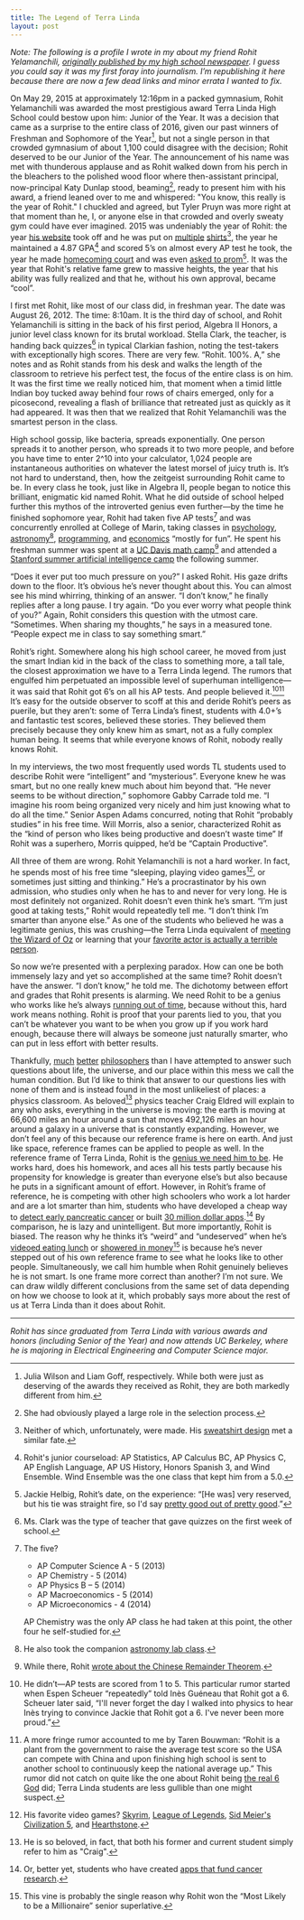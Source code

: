```yaml
---
title: The Legend of Terra Linda
layout: post
---
```


*Note: The following is a profile I wrote in my about my friend Rohit Yelamanchili, [originally published by my high school newspaper][1]. I guess you could say it was my first foray into journalism. I’m republishing it here because there are now a few dead links and minor errata I wanted to fix.*

On May 29, 2015 at approximately 12:16pm in a packed gymnasium, Rohit Yelamanchili was awarded the most prestigious award Terra Linda High School could bestow upon him: Junior of the Year. It was a decision that came as a surprise to the entire class of 2016, given our past winners of Freshman and Sophomore of the Year[^1], but not a single person in that crowded gymnasium of about 1,100 could disagree with the decision; Rohit deserved to be our Junior of the Year. The announcement of his name was met with thunderous applause and as Rohit walked down from his perch in the bleachers to the polished wood floor where then-assistant principal, now-principal Katy Dunlap stood, beaming[^2], ready to present him with his award, a friend leaned over to me and whispered: "You know, this really is the year of Rohit." I chuckled and agreed, but Tyler Pruyn was more right at that moment than he, I, or anyone else in that crowded and overly sweaty gym could have ever imagined. 2015 was undeniably the year of Rohit: the year [his website][2] took off and he was put on [multiple][3] [shirts][4][^3], the year he maintained a 4.87 GPA[^4] and scored 5’s on almost every AP test he took, the year he made [homecoming court][6] and was even [asked to prom][7][^5]. It was the year that Rohit's relative fame  grew to massive heights, the year that his ability was fully realized and that he, without his own approval, became “cool”.

I first met Rohit, like most of our class did, in freshman year. The date was August 26, 2012. The time: 8:10am. It is the third day of school, and Rohit Yelamanchili is sitting in the back of his first period, Algebra II Honors, a junior level class known for its brutal workload. Stella Clark, the teacher, is handing back quizzes[^6] in typical Clarkian fashion, noting the test-takers with exceptionally high scores. There are very few. “Rohit. 100%. A,” she notes and as Rohit stands from his desk and walks the length of the classroom to retrieve his perfect test, the focus of the entire class is on him. It was the first time we really noticed him, that moment when a timid little Indian boy tucked away behind four rows of chairs emerged, only for a picosecond, revealing a flash of brilliance that retreated just as quickly as it had appeared. It was then that we realized that Rohit Yelamanchili was the smartest person in the class.

High school gossip, like bacteria, spreads exponentially. One person spreads it to another person, who spreads it to two more people, and before you have time to enter 2^10 into your calculator, 1,024 people are instantaneous authorities on whatever the latest morsel of juicy truth is. It’s not hard to understand, then, how the zeitgeist surrounding Rohit came to be. In every class he took, just like in Algebra II, people began to notice this brilliant, enigmatic kid named Rohit. What he did outside of school helped further this mythos of the introverted genius even further—by the time he finished sophomore year, Rohit had taken five AP tests[^7] and was concurrently enrolled at College of Marin, taking classes in [psychology][9], [astronomy][10][^8], [programming][12], and [economics][13] “mostly for fun”. He spent his freshman summer was spent at a [UC Davis math camp][14][^9] and  attended a [Stanford summer artificial intelligence camp][17] the following summer.

“Does it ever put too much pressure on you?” I asked Rohit. His gaze drifts down to the floor. It’s obvious he’s never thought about this. You can almost see his mind whirring, thinking of an answer. “I don’t know,” he finally replies after a long pause. I try again. “Do you ever worry what people think of you?” Again, Rohit considers this question with the utmost care. “Sometimes. When sharing my thoughts,” he says in a measured tone. “People expect me in class to say something smart.”

Rohit’s right. Somewhere along his high school career, he moved from just the smart Indian kid in the back of the class to something more, a tall tale, the closest approximation we have to a Terra Linda legend. The rumors that engulfed him perpetuated an impossible level of superhuman intelligence—it was said that Rohit got 6’s on all his AP tests. And people believed it.[^10][^11] It’s easy for the outside observer to scoff at this and deride Rohit’s peers as puerile, but they aren’t: some of Terra Linda’s finest, students with 4.0+’s and fantastic test scores, believed these stories. They believed them precisely because they only knew him as smart, not as a fully complex human being. It seems that while everyone knows of Rohit, nobody really knows Rohit.

In my interviews, the two most frequently used words TL students used to describe Rohit were “intelligent” and “mysterious”. Everyone knew he was smart, but no one really knew much about him beyond that. “He never seems to be without direction,” sophomore Gabby Carrade told me. “I imagine his room being organized very nicely and him just knowing what to do all the time.” Senior Aspen Adams concurred, noting that Rohit “probably studies” in his free time. Will Morris, also a senior, characterized Rohit as the “kind of person who likes being productive and doesn’t waste time” If Rohit was a superhero, Morris quipped, he’d be “Captain Productive”.

All three of them are wrong. Rohit Yelamanchili is not a hard worker. In fact, he spends most of his free time “sleeping, playing video games[^12], or sometimes just sitting and thinking.” He’s a procrastinator by his own admission, who studies only when he has to and never for very long. He is most definitely not organized. Rohit doesn’t even think he’s smart. “I’m just good at taking tests,” Rohit would repeatedly tell me. “I don’t think I’m smarter than anyone else.” As one of the students who believed he was a legitimate genius, this was crushing—the Terra Linda equivalent of [meeting the Wizard of Oz][23] or learning that your [favorite actor is actually a terrible person][24].

So now we’re presented with a perplexing paradox. How can one be both immensely lazy and yet so accomplished at the same time? Rohit doesn’t have the answer. “I don’t know,” he told me. The dichotomy between effort and grades that Rohit presents is alarming. We need Rohit to be a genius who works like he’s always [running out of time][25], because without this, hard work means nothing. Rohit is proof that your parents lied to you, that you can’t be whatever you want to be when you grow up if you work hard enough, because there will always be someone just naturally smarter, who can put in less effort with better results.

Thankfully, [much][26] [better][27] [philosophers][28] than I have attempted to answer such questions about life, the universe, and our place within this mess we call the human condition. But I’d like to think that answer to our questions lies with none of them and is instead found in the most unlikeliest of places: a physics classroom. As beloved[^13] physics teacher Craig Eldred will explain to any who asks, everything in the universe is moving: the earth is moving at 66,600 miles an hour around a sun that moves 492,126 miles an hour around a galaxy in a universe that is constantly expanding. However, we don’t feel any of this because our reference frame is here on earth. And just like space, reference frames can be applied to people as well. In the reference frame of Terra Linda, Rohit is the [genius we need him to be][29]. He works hard, does his homework, and aces all his tests partly because his propensity for knowledge is greater than everyone else’s but also because he puts in a significant amount of effort. However, in Rohit’s frame of reference, he is competing with other high schoolers who work a lot harder and are a lot smarter than him, students who have developed a cheap way to [detect early pancreatic cancer][30] or built [30 million dollar apps][31].[^14] By comparison, he is lazy and unintelligent. But more importantly, Rohit is biased. The reason why he thinks it’s “weird” and “undeserved” when he’s [videoed eating lunch][33] or [showered in money][34][^15] is because he’s never stepped out of his own reference frame to see what he looks like to other people. Simultaneously, we call him humble when Rohit genuinely believes he is not smart. Is one frame more correct than another? I’m not sure. We can draw wildly different conclusions from the same set of data depending on how we choose to look at it, which probably says more about the rest of us at Terra Linda than it does about Rohit.

---

*Rohit has since graduated from Terra Linda with various awards and honors (including Senior of the Year) and now attends UC Berkeley, where he is majoring in Electrical Engineering and Computer Science major.*

[^1]:	Julia Wilson and Liam Goff, respectively. While both were just as deserving of the awards they received as Rohit, they are both markedly different from him.

[^2]:	She had obviously played a large role in the selection process.

[^3]:	Neither of which, unfortunately, were made. His [sweatshirt design][5] met a similar fate.

[^4]:	Rohit's junior courseload: AP Statistics, AP Calculus BC, AP Physics C, AP English Language, AP US History, Honors Spanish 3, and Wind Ensemble. Wind Ensemble was the one class that kept him from a 5.0.

[^5]:	Jackie Helbig, Rohit’s date, on the experience: “[He was] very reserved, but his tie was straight fire, so I'd say [pretty good out of pretty good][8].”

[^6]:	Ms. Clark was the type of teacher that gave quizzes on the first week of school.

[^7]:	The five?

	- AP Computer Science A - 5 (2013)
	- AP Chemistry - 5 (2014)
	- AP Physics B – 5 (2014)
	- AP Macroeconomics - 5 (2014)
	- AP Microeconomics - 4 (2014)

	AP Chemistry was the only AP class he had taken at this point, the other four he self-studied for.

[^8]:	He also took the companion [astronomy lab class][11].

[^9]:	While there, Rohit [wrote about the Chinese Remainder Theorem][15].

[^10]:	He didn’t—AP tests are scored from 1 to 5. This particular rumor started when Espen Scheuer “repeatedly” told Inès Guéneau that Rohit got a 6. Scheuer later said, “I'll never forget the day I walked into physics to hear Inès trying to convince Jackie that Rohit got a 6. I've never been more proud.”

[^11]:	A more fringe rumor accounted to me by Taren Bouwman: “Rohit is a plant from the government to raise the average test score so the USA can compete with China and upon finishing high school is sent to another school to continuously keep the national average up.” This rumor did not catch on quite like the one about Rohit being [the real 6 God][18] did; Terra Linda students are less gullible than one might suspect.

[^12]:	His favorite video games? [Skyrim][19], [League of Legends][20], [Sid Meier's Civilization 5][21], and [Hearthstone][22].

[^13]:	He is so beloved, in fact, that both his former and current student simply refer to him as "Craig".

[^14]:	Or, better yet, students who have created [apps that fund cancer research][32].

[^15]:	This vine is probably the single reason why Rohit won the “Most Likely to be a Millionaire” senior superlative.

[1]:	http://thevoice.srcs.org/3902/opinion/the-rohit-article/
[2]:	http://rohit.club
[3]:	https://teespring.com/rohit
[4]:	https://teerana.com/rohit
[5]:	http://www.customink.com/designs/rojesus/hbh0-00ae-g51s/hotlink?pc=HL-142344&utm_campaign=hotlink_201601&utm_source=hotlink&utm_medium=email&utm_content=viewbutton&cm_mmc=hotlink-_-5-_-Body_txt-_-viewbutton
[6]:	http://rohit.club/post/134869741312
[7]:	http://rohit.club/post/112482773742
[8]:	https://www.youtube.com/watch?v=JSzuJWIUjHY&feature=youtu.be&t=57s
[9]:	http://www.marin.edu/Apps/Directory/CourseInfo.aspx?ID=1274
[10]:	http://www.marin.edu/Apps/Directory/CourseInfo.aspx?ID=187
[11]:	http://www.marin.edu/Apps/Directory/CourseInfo.aspx?ID=190
[12]:	http://www.marin.edu/Apps/Directory/CourseInfo.aspx?ID=367
[13]:	http://www.marin.edu/Apps/Directory/CourseInfo.aspx?ID=615
[14]:	http://cosmos.ucdavis.edu
[15]:	https://web-beta.archive.org/web/20150604051136/http://cosmos.ucdavis.edu/archives/2013/cluster6/YELAMANCHILI_ROHIT.pdf
[16]:	http://lmgtfy.com/?q=rohit+yelamanchili
[17]:	https://summerinstitutes.stanford.edu
[18]:	https://itun.es/us/4xZO5?i=966997567
[19]:	http://www.elderscrolls.com/skyrim
[20]:	http://leagueoflegends.com
[21]:	http://www.civilization5.com
[22]:	http://battle.net/hearthstone
[23]:	https://www.youtube.com/watch?v=NZR64EF3OpA
[24]:	https://en.wikipedia.org/wiki/Bill_Cosby_sexual_assault_allegations
[25]:	https://youtu.be/8aefuWGmKTY?t=52s
[26]:	https://en.wikipedia.org/wiki/S%C3%B8ren_Kierkegaard
[27]:	https://en.wikipedia.org/wiki/Friedrich_Nietzsche
[28]:	https://en.wikipedia.org/wiki/Albert_Camus
[29]:	http://rohit.club/post/103178832902
[30]:	https://en.wikipedia.org/wiki/Jack_Andraka
[31]:	https://en.wikipedia.org/wiki/Nick_D'Aloisio
[32]:	https://itunes.apple.com/us/app/reckless-racers/id846097726?mt=8
[33]:	https://www.youtube.com/watch?v=lhomTxnw8nM&list=PLyY3dI57Q_YbMm1WtffV5vlWTR65Nmtt2
[34]:	http://rohit.club/tuesday
